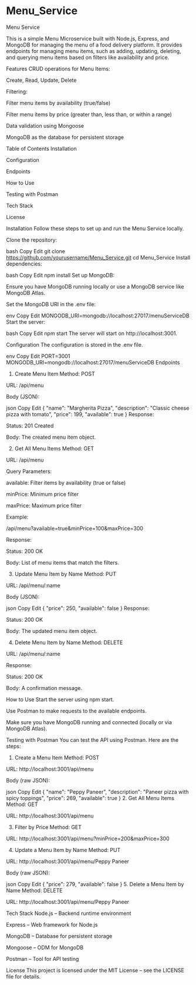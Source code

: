 # Menu_Service

Menu Service

This is a simple Menu Microservice built with Node.js, Express, and MongoDB for managing the menu of a food delivery platform. It provides endpoints for managing menu items, such as adding, updating, deleting, and querying menu items based on filters like availability and price.

Features
CRUD operations for Menu Items:

Create, Read, Update, Delete

Filtering:

Filter menu items by availability (true/false)

Filter menu items by price (greater than, less than, or within a range)

Data validation using Mongoose

MongoDB as the database for persistent storage

Table of Contents
Installation

Configuration

Endpoints

How to Use

Testing with Postman

Tech Stack

License

Installation
Follow these steps to set up and run the Menu Service locally.

Clone the repository:

bash
Copy
Edit
git clone https://github.com/yourusername/Menu_Service.git
cd Menu_Service
Install dependencies:

bash
Copy
Edit
npm install
Set up MongoDB:

Ensure you have MongoDB running locally or use a MongoDB service like MongoDB Atlas.

Set the MongoDB URI in the .env file:

env
Copy
Edit
MONGODB_URI=mongodb://localhost:27017/menuServiceDB
Start the server:

bash
Copy
Edit
npm start
The server will start on http://localhost:3001.

Configuration
The configuration is stored in the .env file.

env
Copy
Edit
PORT=3001
MONGODB_URI=mongodb://localhost:27017/menuServiceDB
Endpoints
1. Create Menu Item
Method: POST

URL: /api/menu

Body (JSON):

json
Copy
Edit
{
  "name": "Margherita Pizza",
  "description": "Classic cheese pizza with tomato",
  "price": 199,
  "available": true
}
Response:

Status: 201 Created

Body: The created menu item object.

2. Get All Menu Items
Method: GET

URL: /api/menu

Query Parameters:

available: Filter items by availability (true or false)

minPrice: Minimum price filter

maxPrice: Maximum price filter

Example:

/api/menu?available=true&minPrice=100&maxPrice=300

Response:

Status: 200 OK

Body: List of menu items that match the filters.

3. Update Menu Item by Name
Method: PUT

URL: /api/menu/:name

Body (JSON):

json
Copy
Edit
{
  "price": 250,
  "available": false
}
Response:

Status: 200 OK

Body: The updated menu item object.

4. Delete Menu Item by Name
Method: DELETE

URL: /api/menu/:name

Response:

Status: 200 OK

Body: A confirmation message.

How to Use
Start the server using npm start.

Use Postman to make requests to the available endpoints.

Make sure you have MongoDB running and connected (locally or via MongoDB Atlas).

Testing with Postman
You can test the API using Postman. Here are the steps:

1. Create a Menu Item
Method: POST

URL: http://localhost:3001/api/menu

Body (raw JSON):

json
Copy
Edit
{
  "name": "Peppy Paneer",
  "description": "Paneer pizza with spicy toppings",
  "price": 269,
  "available": true
}
2. Get All Menu Items
Method: GET

URL: http://localhost:3001/api/menu

3. Filter by Price
Method: GET

URL: http://localhost:3001/api/menu?minPrice=200&maxPrice=300

4. Update a Menu Item by Name
Method: PUT

URL: http://localhost:3001/api/menu/Peppy Paneer

Body (raw JSON):

json
Copy
Edit
{
  "price": 279,
  "available": false
}
5. Delete a Menu Item by Name
Method: DELETE

URL: http://localhost:3001/api/menu/Peppy Paneer

Tech Stack
Node.js – Backend runtime environment

Express – Web framework for Node.js

MongoDB – Database for persistent storage

Mongoose – ODM for MongoDB

Postman – Tool for API testing

License
This project is licensed under the MIT License – see the LICENSE file for details.